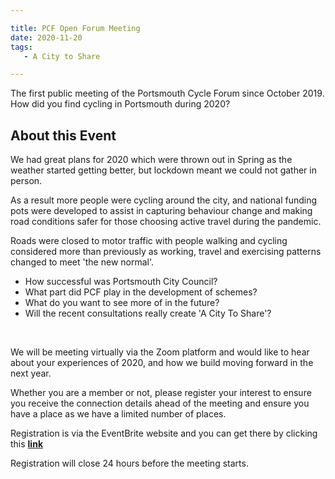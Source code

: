 ```yaml
---

title: PCF Open Forum Meeting
date: 2020-11-20
tags:
   - A City to Share

---
```


The first public meeting of the Portsmouth Cycle Forum since October 2019. How did you find cycling in Portsmouth during 2020?

## About this Event

We had great plans for 2020 which were thrown out in Spring as the weather started getting better, but lockdown meant we could not gather in person.

As a result more people were cycling around the city, and national funding pots were developed to assist in capturing behaviour change and making road conditions safer for those choosing active travel during the pandemic.

Roads were closed to motor traffic with people walking and cycling considered more than previously as working, travel and exercising patterns changed to meet 'the new normal'.

- How successful was Portsmouth City Council?
- What part did PCF play in the development of schemes?
- What do you want to see more of in the future?
- Will the recent consultations really create 'A City To Share'?

 

We will be meeting virtually via the Zoom platform and would like to hear about your experiences of 2020, and how we build moving forward in the next year.

Whether you are a member or not, please register your interest to ensure you receive the connection details ahead of the meeting and ensure you have a place as we have a limited number of places.

Registration is via the EventBrite website and you can get there by clicking this **[link](https://www.eventbrite.co.uk/e/pcf-open-forum-meeting-tickets-134776292519)**

Registration will close 24 hours before the meeting starts.

